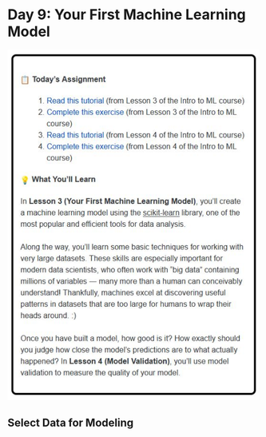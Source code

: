 # Day 9: Your First Machine Learning Model 
![Day9-Assignment](https://github.com/EO4wellness/T-I-L/blob/main/AI-ML-NLP/Kaggle/Images/Day9-assignement.jpg)


## Select Data for Modeling 



